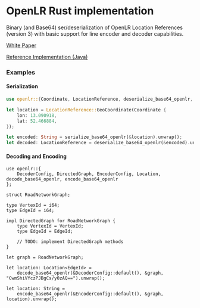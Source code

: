 # OpenLR Rust implementation

Binary (and Base64) ser/deserialization of OpenLR Location References (version 3) with basic support for line encoder and decoder capabilities.

[White Paper](https://download.tomtom.com/open/banners/openlr-whitepaper_v1.5.pdf)

[Reference Implementation (Java)](https://github.com/tomtom-international/openlr)


### Examples

#### Serialization

```rust
use openlr::{Coordinate, LocationReference, deserialize_base64_openlr, serialize_base64_openlr};

let location = LocationReference::GeoCoordinate(Coordinate {
    lon: 13.090918,
    lat: 52.466884,
});

let encoded: String = serialize_base64_openlr(&location).unwrap();
let decoded: LocationReference = deserialize_base64_openlr(&encoded).unwrap();
```

#### Decoding and Encoding

```rust,ignore
use openlr::{
    DecoderConfig, DirectedGraph, EncoderConfig, Location, decode_base64_openlr, encode_base64_openlr
};

struct RoadNetworkGraph;

type VertexId = i64;
type EdgeId = i64;

impl DirectedGraph for RoadNetworkGraph {
    type VertexId = VertexId;
    type EdgeId = EdgeId;

    // TODO: implement DirectedGraph methods
}

let graph = RoadNetworkGraph;

let location: Location<EdgeId> =
    decode_base64_openlr(&DecoderConfig::default(), &graph, "CwmShiVYczPJBgCs/y0zAQ==").unwrap();

let location: String =
    encode_base64_openlr(&EncoderConfig::default(), &graph, location).unwrap();
```
